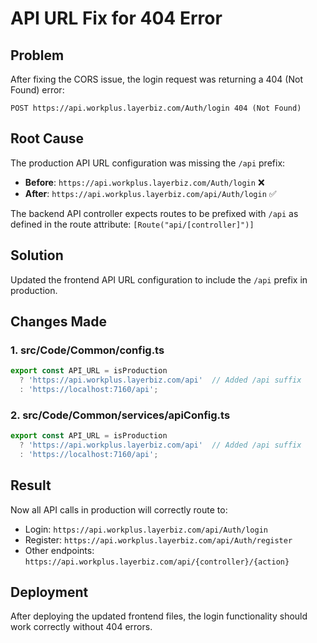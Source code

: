 # API URL Fix for 404 Error

## Problem
After fixing the CORS issue, the login request was returning a 404 (Not Found) error:
```
POST https://api.workplus.layerbiz.com/Auth/login 404 (Not Found)
```

## Root Cause
The production API URL configuration was missing the `/api` prefix:
- **Before**: `https://api.workplus.layerbiz.com/Auth/login` ❌
- **After**: `https://api.workplus.layerbiz.com/api/Auth/login` ✅

The backend API controller expects routes to be prefixed with `/api` as defined in the route attribute: `[Route("api/[controller]")]`

## Solution
Updated the frontend API URL configuration to include the `/api` prefix in production.

## Changes Made

### 1. src/Code/Common/config.ts
```typescript
export const API_URL = isProduction 
  ? 'https://api.workplus.layerbiz.com/api'  // Added /api suffix
  : 'https://localhost:7160/api';
```

### 2. src/Code/Common/services/apiConfig.ts
```typescript
export const API_URL = isProduction 
  ? 'https://api.workplus.layerbiz.com/api'  // Added /api suffix
  : 'https://localhost:7160/api';
```

## Result
Now all API calls in production will correctly route to:
- Login: `https://api.workplus.layerbiz.com/api/Auth/login`
- Register: `https://api.workplus.layerbiz.com/api/Auth/register`
- Other endpoints: `https://api.workplus.layerbiz.com/api/{controller}/{action}`

## Deployment
After deploying the updated frontend files, the login functionality should work correctly without 404 errors. 